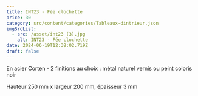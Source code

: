 ```yaml
---
title: INT23 - Fée clochette
price: 30
category: src/content/categories/Tableaux-dintrieur.json
imgSrcList:
  - src: /asset/int23 (3).jpg
    alt: INT23 - Fée clochette
date: 2024-06-19T12:38:02.719Z
draft: false
---
```


En acier Corten - 2 finitions au choix : métal naturel vernis ou peint coloris noir 

Hauteur 250 mm x largeur 200 mm, épaisseur 3 mm 
